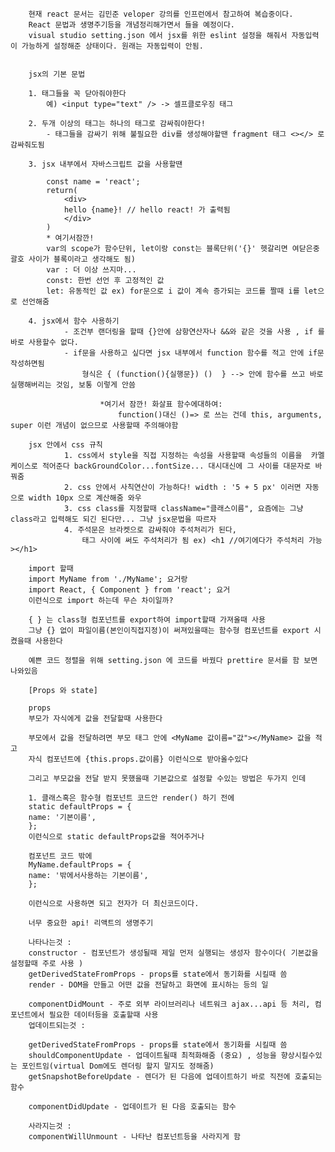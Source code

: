        현재 react 문서는 김민준 veloper 강의를 인프런에서 참고하여 복습중이다.
        React 문법과 생명주기등을 개념정리해가면서 들을 예정이다.
        visual studio setting.json 에서 jsx를 위한 eslint 설정을 해줘서 자동입력이 가능하게 설정해준 상태이다. 원래는 자동입력이 안됨.


        jsx의 기본 문법

        1. 태그들을 꼭 닫아줘야한다
            예) <input type="text" /> -> 셀프클로우징 태그

        2. 두개 이상의 태그는 하나의 태그로 감싸줘야한다!
            - 태그들을 감싸기 위해 불필요한 div를 생성해야할땐 fragment 태그 <></> 로 감싸줘도됨

        3. jsx 내부에서 자바스크립트 값을 사용할땐

            const name = 'react';
            return(
                <div>
                hello {name}! // hello react! 가 출력됨
                </div>
            )
            * 여기서잠깐!
            var의 scope가 함수단위, let이랑 const는 블록단위('{}' 헷갈리면 여닫은중괄호 사이가 블록이라고 생각해도 됨)
            var : 더 이상 쓰지마...
            const: 한번 선언 후 고정적인 값
            let: 유동적인 값 ex) for문으로 i 값이 계속 증가되는 코드를 짤때 i를 let으로 선언해줌

        4. jsx에서 함수 사용하기
                - 조건부 랜더링을 할때 {}안에 삼항연산자나 &&와 같은 것을 사용 , if 를 바로 사용할수 없다.
                - if문을 사용하고 싶다면 jsx 내부에서 function 함수를 적고 안에 if문 작성하면됨
                    형식은 { (function(){실행문}) ()  } --> 안에 함수를 쓰고 바로 실행해버리는 것임, 보통 이렇게 안씀

                        *여기서 잠깐! 화살표 함수에대하여:
                            function()대신 ()=> 로 쓰는 건데 this, arguments, super 이런 개념이 없으므로 사용할때 주의해야함

        jsx 안에서 css 규칙
                1. css에서 style을 직접 지정하는 속성을 사용할때 속성들의 이름을  카멜케이스로 적어준다 backGroundColor...fontSize... 대시대신에 그 사이를 대문자로 바꿔줌
                2. css 안에서 사칙연산이 가능하다! width : '5 + 5 px' 이러면 자동으로 width 10px 으로 계산해줌 와우
                3. css class를 지정할때 className="클래스이름", 요즘에는 그냥 class라고 입력해도 되긴 된다만... 그냥 jsx문법을 따르자
                4. 주석문은 브라켓으로 감싸줘야 주석처리가 된다,
                    태그 사이에 써도 주석처리가 됨 ex) <h1 //여기에다가 주석처리 가능 ></h1>

        import 할때
        import MyName from './MyName'; 요거랑
        import React, { Component } from 'react'; 요거
        이런식으로 import 하는데 무슨 차이일까?

        { } 는 class형 컴포넌트를 export하여 import할때 가져올때 사용
        그냥 {} 없이 파일이름(본인이직접지정)이 써져있을때는 함수형 컴포넌트를 export 시켰을때 사용한다

        예쁜 코드 정렬을 위해 setting.json 에 코드를 바꿨다 prettire 문서를 함 보면 나와있음

        [Props 와 state]

        props
        부모가 자식에게 값을 전달할때 사용한다

        부모에서 값을 전달하려면 부모 태그 안에 <MyName 값이름="값"></MyName> 값을 적고
        자식 컴포넌트에 {this.props.값이름} 이런식으로 받아올수있다

        그리고 부모값을 전달 받지 못했을때 기본값으로 설정할 수있는 방법은 두가지 인데

        1. 클래스혹은 함수형 컴포넌트 코드안 render() 하기 전에
        static defaultProps = {
        name: '기본이름',
        };
        이런식으로 static defaultProps값을 적어주거나

        컴포넌트 코드 밖에
        MyName.defaultProps = {
        name: '밖에서사용하는 기본이름',
        };

        이런식으로 사용하면 되고 전자가 더 최신코드이다.

        너무 중요한 api! 리액트의 생명주기

        나타나는것 :
        constructor - 컴포넌트가 생성될때 제일 먼저 실행되는 생성자 함수이다( 기본값을 설정할때 주로 사용 )
        getDerivedStateFromProps - props를 state에서 동기화를 시킬때 씀
        render - DOM을 만들고 어떤 값을 전달하고 화면에 표시하는 등의 일

        componentDidMount - 주로 외부 라이브러리나 네트워크 ajax...api 등 처리, 컴포넌트에서 필요한 데이터등을 호출할때 사용
        업데이트되는것 :

        getDerivedStateFromProps - props를 state에서 동기화를 시킬때 씀
        shouldComponentUpdate - 업데이트될때 최적화해줌 (중요) , 성능을 향상시킬수있는 포인트임(virtual Dom에도 렌더링 할지 말지도 정해줌)
        getSnapshotBeforeUpdate - 렌더가 된 다음에 업데이트하기 바로 직전에 호출되는 함수

        componentDidUpdate - 업데이트가 된 다음 호출되는 함수

        사라지는것 :
        componentWillUnmount - 나타난 컴포넌트등을 사라지게 함

